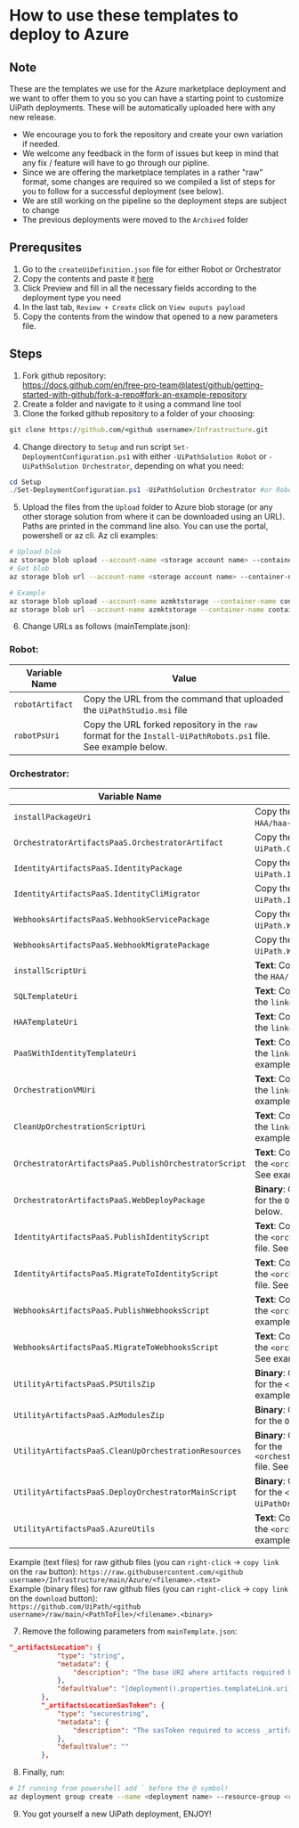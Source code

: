# How to use these templates to deploy to Azure

## Note
These are the templates we use for the Azure marketplace deployment and we want to offer them to you so you can have a starting point to customize UiPath deployments. These will be automatically uploaded here with any new release.

- We encourage you to fork the repository and create your own variation if needed.
- We welcome any feedback in the form of issues but keep in mind that any fix / feature will have to go through our pipline.
- Since we are offering the marketplace templates in a rather "raw" format, some changes are required so we compiled a list of steps for you to follow for a successful deployment (see below).
- We are still working on the pipeline so the deployment steps are subject to change
- The previous deployments were moved to the `Archived` folder

## Prerequsites
1. Go to the `createUiDefinition.json` file for either Robot or Orchestrator
2. Copy the contents and paste it [here](https://portal.azure.com/#blade/Microsoft_Azure_CreateUIDef/SandboxBlade)
3. Click Preview and fill in all the necessary fields according to the deployment type you need
4. In the last tab, `Review + Create` click on `View ouputs payload`
5. Copy the contents from the window that opened to a new parameters file.


## Steps
1. Fork github repository:  
https://docs.github.com/en/free-pro-team@latest/github/getting-started-with-github/fork-a-repo#fork-an-example-repository
2. Create a folder and navigate to it using a command line tool
3. Clone the forked github repository to a folder of your choosing:
``` cmd
git clone https://github.com/<github username>/Infrastructure.git
```
4. Change directory to `Setup` and run script `Set-DeploymentConfiguration.ps1` with either `-UiPathSolution Robot` or `-UiPathSolution Orchestrator`, depending on what you need:
```powershell
cd Setup
./Set-DeploymentConfiguration.ps1 -UiPathSolution Orchestrator #or Robot
```
5. Upload the files from the `Upload` folder to Azure blob storage (or any other storage solution from where it can be downloaded using an URL). Paths are printed in the command line also. You can use the portal, powershell or az cli.
Az cli examples:
```bash
# Upload blob
az storage blob upload --account-name <storage account name> --container-name <container name> --name <file name> --file <file path>
# Get blob
az storage blob url --account-name <storage account name> --container-name <container name> --name <file name> --output tsv

# Example
az storage blob upload --account-name azmktstorage --container-name container --name file.txt --file "D:\UpiPath\Setup\Upload\file.txt"
az storage blob url --account-name azmktstorage --container-name container --name file.txt --output tsv
```
6. Change URLs as follows (mainTemplate.json):
### Robot:

| Variable Name | Value |
| ------ | -------- |
| `robotArtifact` | Copy the URL from the command that uploaded the `UiPathStudio.msi` file |
| `robotPsUri` | Copy the URL forked repository in the `raw` format for the `Install-UiPathRobots.ps1` file. See example below. |

### Orchestrator:

| Variable Name | Value |
| ------ | -------- |
| `installPackageUri` | Copy the URL from the command that uploaded the `HAA/haa-2.0.0.tar.gz` file |
| `OrchestratorArtifactsPaaS.OrchestratorArtifact` | Copy the URL from the command that uploaded the `UiPath.Orchestrator.Web.zip` file |
| `IdentityArtifactsPaaS.IdentityPackage` | Copy the URL from the command that uploaded the `UiPath.IdentityServer.Web.zip` file |
| `IdentityArtifactsPaaS.IdentityCliMigrator` | Copy the URL from the command that uploaded the `UiPath.IdentityServer.Migrator.Cli.zip` file |
| `WebhooksArtifactsPaaS.WebhookServicePackage` | Copy the URL from the command that uploaded the `UiPath.WebhookService.Web.zip` file |
| `WebhooksArtifactsPaaS.WebhookMigratePackage` | Copy the URL from the command that uploaded the `UiPath.WebhookService.Migrator.Cli.zip` file |
| `installScriptUri` | **Text**: Copy the URL forked repository in the `raw` format for the `HAA/install-haa.sh` file. See example below. |
| `SQLTemplateUri` | **Text**: Copy the URL forked repository in the `raw` format for the `linkedTemplates/SQL.json` file. See example below. |
| `HAATemplateUri` | **Text**: Copy the URL forked repository in the `raw` format for the `linkedTemplates/HAA.json` file. See example below. |
| `PaaSWithIdentityTemplateUri` | **Text**: Copy the URL forked repository in the `raw` format for the `linkedTemplates/PaaSWithIdentity.json` file. See example below. |
| `OrchestrationVMUri` | **Text**: Copy the URL forked repository in the `raw` format for the `linkedTemplates/OrchestrationVM.json` file. See example below. |
| `CleanUpOrchestrationScriptUri` | **Text**: Copy the URL forked repository in the `raw` format for the `linkedTemplates/CleanUpScriptsTemplate.json` file. See example below. |
| `OrchestratorArtifactsPaaS.PublishOrchestratorScript` | **Text**: Copy the URL forked repository in the `raw` format for the `<orchestratorVersion>/Publish-Orchestrator.ps1` file. See example below. |
| `OrchestratorArtifactsPaaS.WebDeployPackage` | **Binary**: Copy the URL forked repository in the `raw` format for the `Other/WebDeploy_amd64_en-US.msi` file. See example below. |
| `IdentityArtifactsPaaS.PublishIdentityScript` | **Text**: Copy the URL forked repository in the `raw` format for the `<orchestratorVersion>/Publish-IdentityServer.ps1` file. See example below. |
| `IdentityArtifactsPaaS.MigrateToIdentityScript` | **Text**: Copy the URL forked repository in the `raw` format for the `<orchestratorVersion>/MigrateTo-IdentityServer.ps1` file. See example below. |
| `WebhooksArtifactsPaaS.PublishWebhooksScript` | **Text**: Copy the URL forked repository in the `raw` format for the `<orchestratorVersion>/Publish-Webhooks.ps1` file. See example below. |
| `WebhooksArtifactsPaaS.MigrateToWebhooksScript` | **Text**: Copy the URL forked repository in the `raw` format for the `<orchestratorVersion>/MigrateTo-Webhooks.ps1` file. See example below. |
| `UtilityArtifactsPaaS.PSUtilsZip` | **Binary**: Copy the URL forked repository in the `raw` format for the `<orchestratorVersion>/ps_utils.zip` file. See example below. |
| `UtilityArtifactsPaaS.AzModulesZip` | **Binary**: Copy the URL forked repository in the `raw` format for the `Other/AzModules.zip` file. See example below. |
| `UtilityArtifactsPaaS.CleanUpOrchestrationResources` | **Binary**: Copy the URL forked repository in the `raw` format for the `<orchestratorVersion>/CleanUpOrchestrationResources.ps1` file. See example below. |
| `UtilityArtifactsPaaS.DeployOrchestratorMainScript` | **Binary**: Copy the URL forked repository in the `raw` format for the `<orchestratorVersion>/Deploy-UiPathOrchestratorPaaS.ps1` file. See example below. |
| `UtilityArtifactsPaaS.AzureUtils` | **Text**: Copy the URL forked repository in the `raw` format for the `<orchestratorVersion>/AzureUtils.psm1` file. See example below. |

Example (text files) for raw github files (you can `right-click` -> `copy link` on the `raw` button): 
`https://raw.githubusercontent.com/<github username>/Infrastructure/main/Azure/<filename>.<text>`  
Example (binary files) for raw github files (you can `right-click` -> `copy link` on the `download` button):  
`https://github.com/UiPath/<github username>/raw/main/<PathToFile>/<filename>.<binary>`

7. Remove the following parameters from `mainTemplate.json`:
```json
"_artifactsLocation": {
            "type": "string",
            "metadata": {
                "description": "The base URI where artifacts required by this template are located including a trailing '/'"
            },
            "defaultValue": "[deployment().properties.templateLink.uri]"
        },
        "_artifactsLocationSasToken": {
            "type": "securestring",
            "metadata": {
                "description": "The sasToken required to access _artifactsLocation.  When the template is deployed using the accompanying scripts, a sasToken will be automatically generated. Use the defaultValue if the staging location is not secured."
            },
            "defaultValue": ""
        },
```

8. Finally, run:
```bash
# If running from powershell add ` before the @ symbol!
az deployment group create --name <deployment name> --resource-group <resource group name> --template-file <path to mainTemplate.json> --parameters @<parameters file>
```
9. You got yourself a new UiPath deployment, ENJOY!
